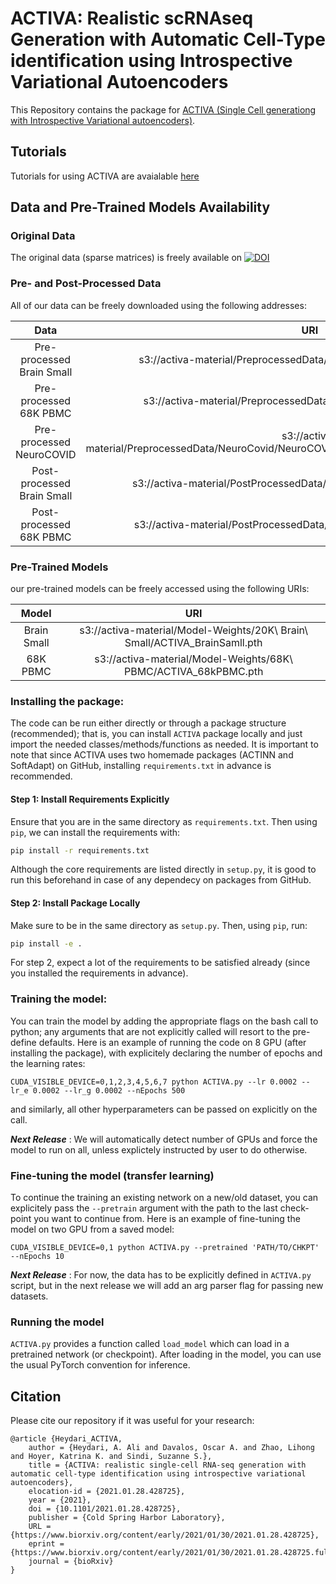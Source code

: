 # ACTIVA: Realistic scRNAseq Generation with Automatic Cell-Type identification using Introspective Variational Autoencoders
This Repository contains the package for [ACTIVA (Single Cell generationg with Introspective Variational autoencoders)](https://doi.org/10.1093/bioinformatics/btac095).

## Tutorials
Tutorials for using ACTIVA are avaialable [here](https://github.com/SindiLab/Tutorials/tree/main/ACTIVA)


## Data and Pre-Trained Models Availability 

### Original Data
The original data (sparse matrices) is freely available on [![DOI](https://zenodo.org/badge/DOI/10.5281/zenodo.5842658.svg)](https://doi.org/10.5281/zenodo.5842658)

 ### Pre- and Post-Processed Data
All of our data can be freely downloaded using the following addresses:

| Data          |                                                URI                                                |
|:-------------:|:-------------------------------------------------------------------------------------------------:|
|  Pre-processed Brain Small  |   s3://activa-material/PreprocessedData/20kBrainSmall_preprocessed.h5                |
|  Pre-processed 68K PBMC  |    s3://activa-material/PreprocessedData/68kPBMC_preprocessed.h5ad                      |
|  Pre-processed NeuroCOVID  |    s3://activa-material/PreprocessedData/NeuroCovid/NeuroCOVID_PreProcessedUsingScGAN_Sparse.h5ad      |
|  Post-processed Brain Small              |   s3://activa-material/PostProcessedData/final_brainsmall_val_int_clust.h5ad|
|  Post-processed 68K PBMC             |    s3://activa-material/PostProcessedData/final_68kpbmc_val_int_clust.h5ad|

### Pre-Trained Models
our pre-trained models can be freely accessed using the following URIs:

| Model          |                                                URI                                              |
|:-------------:|:-------------------------------------------------------------------------------------------------:|
|  Brain Small  |  s3://activa-material/Model-Weights/20K\ Brain\ Small/ACTIVA_BrainSamll.pth            |
|    68K PBMC   |  s3://activa-material/Model-Weights/68K\ PBMC/ACTIVA_68kPBMC.pth            |


### Installing the package:
The code can be run either directly or through a package structure (recommended); that is, you can install `ACTIVA` package locally and just import the needed classes/methods/functions as needed. It is important to note that since ACTIVA uses two homemade packages (ACTINN and SoftAdapt) on GitHub, installing `requirements.txt` in advance is recommended.

#### Step 1: Install Requirements Explicitly

Ensure that you are in the same directory as `requirements.txt`. Then using `pip`, we can install the requirements with:

````bash
pip install -r requirements.txt
````
Although the core requirements are listed directly in `setup.py`, it is good to run this beforehand in case of any dependecy on packages from GitHub. 

#### Step 2: Install Package Locally
Make sure to be in the same directory as `setup.py`. Then, using `pip`, run:

````bash
pip install -e .
````
For step 2, expect a lot of the requirements to be satisfied already (since you installed the requirements in advance).

### Training the model:
You can train the model by adding the appropriate flags on the bash call to python; any arguments that are not explicitly called will resort to the pre-define defaults. Here is an example of running the code on 8 GPU (after installing the package), with explicitely declaring the number of epochs and the learning rates:

````
CUDA_VISIBLE_DEVICE=0,1,2,3,4,5,6,7 python ACTIVA.py --lr 0.0002 --lr_e 0.0002 --lr_g 0.0002 --nEpochs 500

````
and similarly, all other hyperparameters can be passed on explicitly on the call.

***Next Release*** : We will automatically detect number of GPUs and force the model to run on all, unless explictely instructed by user to do otherwise. 

### Fine-tuning the model (transfer learning)
To continue the training an existing network on a new/old dataset, you can explicitely pass the `--pretrain` argument with the path to the last check-point you want to continue from. Here is an example of fine-tuning the model on two GPU from a saved model:

````
CUDA_VISIBLE_DEVICE=0,1 python ACTIVA.py --pretrained 'PATH/TO/CHKPT'  --nEpochs 10

````

***Next Release*** : For now, the data has to be explicitly defined in `ACTIVA.py` script, but in the next release we will add an arg parser flag for passing new datasets.

### Running the model 
`ACTIVA.py`  provides a function called `load_model` which can load in a pretrained network (or checkpoint). After loading in the model, you can use the usual PyTorch convention for inference.

## Citation

Please cite our repository if it was useful for your research:
````
@article {Heydari_ACTIVA,
	author = {Heydari, A. Ali and Davalos, Oscar A. and Zhao, Lihong and Hoyer, Katrina K. and Sindi, Suzanne S.},
	title = {ACTIVA: realistic single-cell RNA-seq generation with automatic cell-type identification using introspective variational autoencoders},
	elocation-id = {2021.01.28.428725},
	year = {2021},
	doi = {10.1101/2021.01.28.428725},
	publisher = {Cold Spring Harbor Laboratory},
	URL = {https://www.biorxiv.org/content/early/2021/01/30/2021.01.28.428725},
	eprint = {https://www.biorxiv.org/content/early/2021/01/30/2021.01.28.428725.full.pdf},
	journal = {bioRxiv}
}
````

